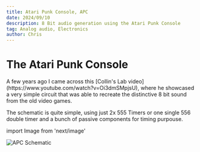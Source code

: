 ```yaml
---
title: Atari Punk Console, APC
date: 2024/09/10
description: 8 Bit audio generation using the Atari Punk Console
tag: Analog audio, Electronics
author: Chris
---
```


# The Atari Punk Console 

<p>A few years ago I came across this [Collin's Lab video](https://www.youtube.com/watch?v=Oi3dmSMpjsU), where he showcased a very simple circuit that was able to recreate the distinctive 8 bit sound from the old video games.</p>

<p>The schematic is quite simple, using just 2x 555 Timers or one single 556 double timer and a bunch of passive components for timing purpouse.</p>

import Image from 'next/image'

<Image
  src="/images/Atari_Punk_Console/Schematic_APC2.png"
  alt="APC Schematic"
  width={800}
  height={400}
  priority
  className="next-image"
/>